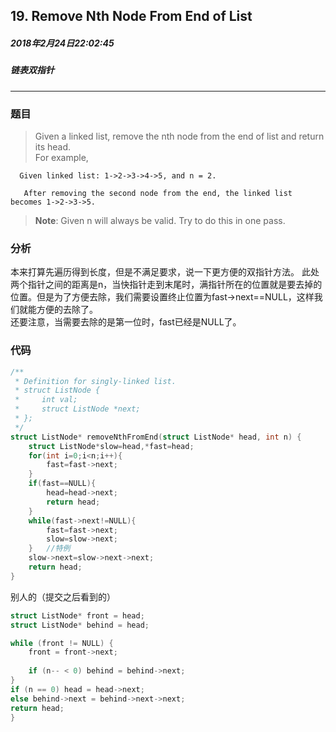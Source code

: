 ## 19. Remove Nth Node From End of List
##### 2018年2月24日22:02:45
##### 链表双指针
***
### 题目
>Given a linked list, remove the nth node from the end of list and return its head.  
For example,
```
  Given linked list: 1->2->3->4->5, and n = 2.

   After removing the second node from the end, the linked list becomes 1->2->3->5.
```
>**Note**:
Given n will always be valid.
Try to do this in one pass.

### 分析
本来打算先遍历得到长度，但是不满足要求，说一下更方便的双指针方法。
此处两个指针之间的距离是n，当快指针走到末尾时，满指针所在的位置就是要去掉的位置。但是为了方便去除，我们需要设置终止位置为fast->next==NULL，这样我们就能方便的去除了。  
还要注意，当需要去除的是第一位时，fast已经是NULL了。
### 代码
```c
/**
 * Definition for singly-linked list.
 * struct ListNode {
 *     int val;
 *     struct ListNode *next;
 * };
 */
struct ListNode* removeNthFromEnd(struct ListNode* head, int n) {
    struct ListNode*slow=head,*fast=head;
    for(int i=0;i<n;i++){
        fast=fast->next;
    }
    if(fast==NULL){
        head=head->next;
        return head;
    }
    while(fast->next!=NULL){
        fast=fast->next;
        slow=slow->next;
    }	//特例
    slow->next=slow->next->next;
    return head;
}
```
别人的（提交之后看到的）
```c
struct ListNode* front = head;
struct ListNode* behind = head;

while (front != NULL) {
    front = front->next;
    
    if (n-- < 0) behind = behind->next;
}
if (n == 0) head = head->next;
else behind->next = behind->next->next;
return head;
}
```
